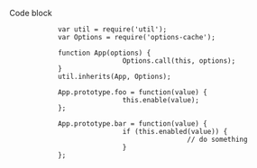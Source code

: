 Code block

				var util = require('util');
				var Options = require('options-cache');

				function App(options) {
								Options.call(this, options);
				}
				util.inherits(App, Options);

				App.prototype.foo = function(value) {
								this.enable(value);
				};

				App.prototype.bar = function(value) {
								if (this.enabled(value)) {
												// do something
								}
				};

